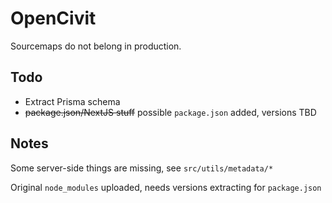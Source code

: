 # OpenCivit

Sourcemaps do not belong in production.

## Todo

- Extract Prisma schema
- ~~package.json/NextJS stuff~~ possible `package.json` added, versions TBD

## Notes

Some server-side things are missing, see `src/utils/metadata/*`

Original `node_modules` uploaded, needs versions extracting for `package.json`
